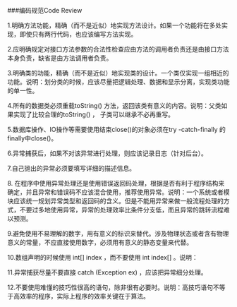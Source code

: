 ###编码规范Code Review

1.明确方法功能，精确（而不是近似）地实现方法设计。如果一个功能将在多处实现，即使只有两行代码，也应该编写方法实现。

2.应明确规定对接口方法参数的合法性检查应由方法的调用者负责还是由接口方法本身负责，缺省是由方法调用者负责。

3.明确类的功能，精确（而不是近似）地实现类的设计。一个类仅实现一组相近的功能。说明：划分类的时候，应该尽量把逻辑处理、数据和显示分离，实现类功能的单一性。

4.所有的数据类必须重载toString() 方法，返回该类有意义的内容。说明：父类如果实现了比较合理的toString() ， 子类可以继承不必再重写。

5.数据库操作、IO操作等需要使用结束close()的对象必须在try -catch-finally 的finally中close()。

6.异常捕获后，如果不对该异常进行处理，则应该记录日志（针对后台）。

7.自己抛出的异常必须要填写详细的描述信息。

8. 在程序中使用异常处理还是使用错误返回码处理，根据是否有利于程序结构来确定，并且异常和错误码不应该混合使用，推荐使用异常。说明：一个系统或者模块应该统一规划异常类型和返回码的含义。但是不能用异常来做一般流程处理的方式，不要过多地使用异常，异常的处理效率比条件分支低，而且异常的跳转流程难以预测。

9.避免使用不易理解的数字，用有意义的标识来替代。涉及物理状态或者含有物理意义的常量，不应直接使用数字，必须用有意义的静态变量来代替。

10.数组声明的时候使用 int[] index ，而不要使用 int index[] 。说明：

11.异常捕获尽量不要直接 catch (Exception ex) ，应该把异常细分处理。

12.不要使用难懂的技巧性很高的语句，除非很有必要时。说明：高技巧语句不等于高效率的程序，实际上程序的效率关键在于算法。

